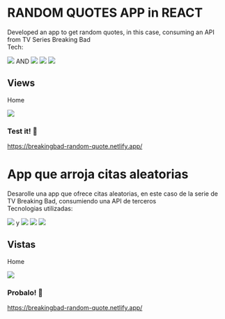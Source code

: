 # **RANDOM QUOTES APP in REACT** 




Developed an app to get random quotes, in this case, consuming an API from TV Series Breaking Bad <br>
Tech:

<img src="https://img.shields.io/badge/React-20232A?style=for-the-badge&logo=react&logoColor=61DAFB"> AND
<img src="https://img.shields.io/badge/HTML5-E34F26?style=for-the-badge&logo=html5&logoColor=white">
<img src="https://img.shields.io/badge/CSS-239120?&style=for-the-badge&logo=css3&logoColor=white">
<img src="https://img.shields.io/badge/JavaScript-F7DF1E?style=for-the-badge&logo=javascript&logoColor=black">



## Views ##


Home <br>

<img src="https://i.ibb.co/nbCn7nM/bbquote.png"> <br>




### **Test it!** :rocket:

https://breakingbad-random-quote.netlify.app/

# **App que arroja citas aleatorias** 




Desarolle una app que ofrece citas aleatorias, en este caso de la serie de TV Breaking Bad, consumiendo una API de terceros <br>
Tecnologias utilizadas:

<img src="https://img.shields.io/badge/React-20232A?style=for-the-badge&logo=react&logoColor=61DAFB"> y
<img src="https://img.shields.io/badge/HTML5-E34F26?style=for-the-badge&logo=html5&logoColor=white">
<img src="https://img.shields.io/badge/CSS-239120?&style=for-the-badge&logo=css3&logoColor=white">
<img src="https://img.shields.io/badge/JavaScript-F7DF1E?style=for-the-badge&logo=javascript&logoColor=black">



## Vistas ##


Home <br>

<img src="https://i.ibb.co/nbCn7nM/bbquote.png"> <br>



### **Probalo!** :rocket:


https://breakingbad-random-quote.netlify.app/
